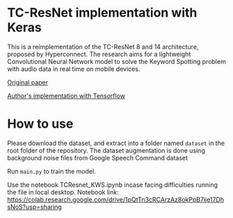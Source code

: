 # TC-ResNet implementation with Keras

This is a reimplementation of the TC-ResNet 8 and 14 architecture, proposed by Hyperconnect. The research aims for a lightweight Convolutional Neural Network model to solve the Keyword Spotting problem with audio data in real time on mobile devices.

[Original paper](https://arxiv.org/abs/1904.03814v2)

[Author's implementation with Tensorflow](https://github.com/hyperconnect/TC-ResNet)

# How to use
Please download the dataset, and extract into a folder named `dataset` in the root folder of the repository.
The dataset augmentation is done using background noise files from Google Speech Command dataset

Run `main.py` to train the model.

Use the notebook TCResnet_KWS.ipynb incase facing difficulties running the file in local desktop.
Notebook link: https://colab.research.google.com/drive/1pQtTn3cRCArzAz8okPpB7ije17DhsNoS?usp=sharing

